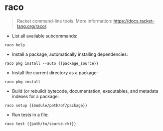 # raco

> Racket command-line tools.
> More information: <https://docs.racket-lang.org/raco/>.

- List all available subcommands:

`raco help`

- Install a package, automatically installing dependencies:

`raco pkg install --auto {{package_source}}`

- Install the current directory as a package:

`raco pkg install`

- Build (or rebuild) bytecode, documentation, executables, and metadata indexes for a package:

`raco setup {{module/path/of/package}}`

- Run tests in a file:

`raco test {{path/to/source.rkt}}`

